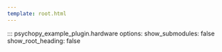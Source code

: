 ```yaml
---
template: root.html
---
```

::: psychopy_example_plugin.hardware
    options:
        show_submodules: false
        show_root_heading: false
